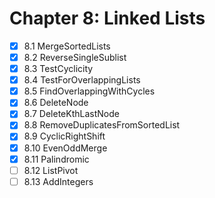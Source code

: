 # Chapter 8: Linked Lists

- [x] 8.1 MergeSortedLists
- [x] 8.2 ReverseSingleSublist
- [x] 8.3 TestCyclicity
- [x] 8.4 TestForOverlappingLists
- [x] 8.5 FindOverlappingWithCycles
- [x] 8.6 DeleteNode
- [x] 8.7 DeleteKthLastNode
- [x] 8.8 RemoveDuplicatesFromSortedList
- [x] 8.9 CyclicRightShift
- [x] 8.10 EvenOddMerge
- [x] 8.11 Palindromic
- [ ] 8.12 ListPivot
- [ ] 8.13 AddIntegers